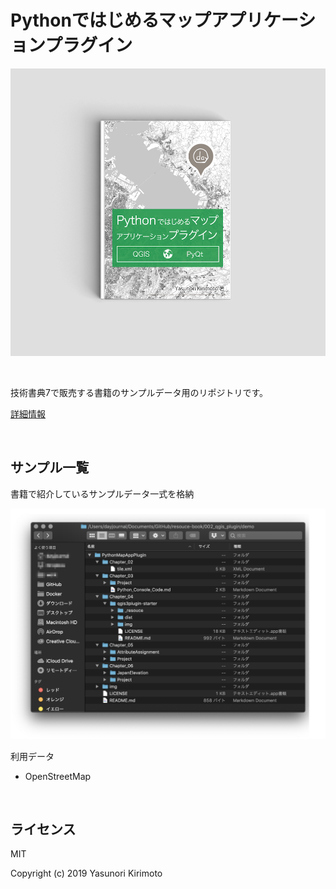 # Pythonではじめるマップアプリケーションプラグイン

![README01](img/README01.png)

<br>

技術書典7で販売する書籍のサンプルデータ用のリポジトリです。  

[詳細情報](https://techbookfest.org/event/tbf07/circle/5748496426598400)

<br>

## サンプル一覧
書籍で紹介しているサンプルデータ一式を格納  

![README02](img/README02.png)

利用データ  
- OpenStreetMap  

<br>

## ライセンス
MIT  

Copyright (c) 2019 Yasunori Kirimoto  

<br>
